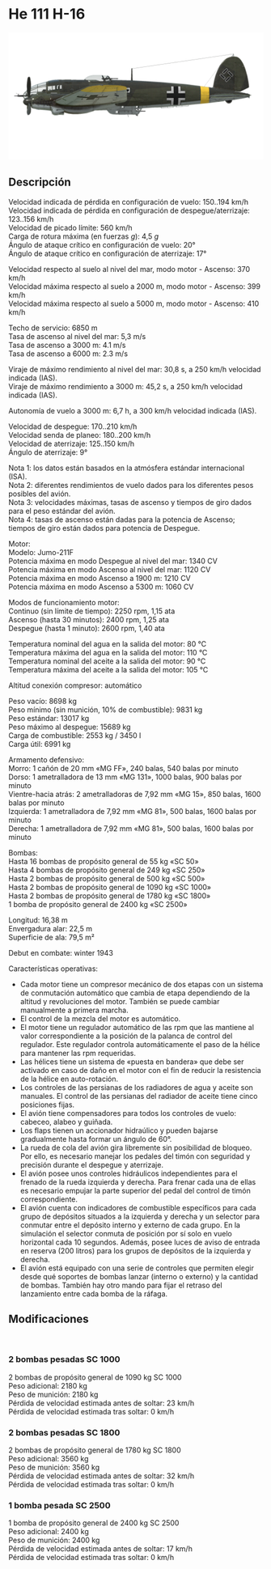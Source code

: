 # He 111 H-16  
  
![he111h16](../images/he111h16.png)  
  
## Descripción  
  
Velocidad indicada de pérdida en configuración de vuelo: 150..194 km/h  
Velocidad indicada de pérdida en configuración de despegue/aterrizaje: 123..156 km/h  
Velocidad de picado límite: 560 km/h  
Carga de rotura máxima (en fuerzas <i>g</i>): 4,5 <i>g</i>  
Ángulo de ataque crítico en configuración de vuelo: 20°  
Ángulo de ataque crítico en configuración de aterrizaje: 17°  
  
Velocidad respecto al suelo al nivel del mar, modo motor - Ascenso: 370 km/h  
Velocidad máxima respecto al suelo a 2000 m, modo motor - Ascenso: 399 km/h  
Velocidad máxima respecto al suelo a 5000 m, modo motor - Ascenso: 410 km/h  
  
Techo de servicio: 6850 m  
Tasa de ascenso al nivel del mar: 5,3 m/s  
Tasa de ascenso a 3000 m: 4.1 m/s  
Tasa de ascenso a 6000 m: 2.3 m/s  
  
Viraje de máximo rendimiento al nivel del mar: 30,8 s, a 250 km/h velocidad indicada (IAS).  
Viraje de máximo rendimiento a 3000 m: 45,2 s, a 250 km/h velocidad indicada (IAS).  
  
Autonomía de vuelo a 3000 m: 6,7 h, a 300 km/h velocidad indicada (IAS).  
  
Velocidad de despegue: 170..210 km/h  
Velocidad senda de planeo: 180..200 km/h  
Velocidad de aterrizaje: 125..150 km/h  
Ángulo de aterrizaje: 9°  
  
Nota 1: los datos están basados en la atmósfera estándar internacional (ISA).  
Nota 2: diferentes rendimientos de vuelo dados para los diferentes pesos posibles del avión.  
Nota 3: velocidades máximas, tasas de ascenso y tiempos de giro dados para el peso estándar del avión.  
Nota 4: tasas de ascenso están dadas para la potencia de Ascenso; tiempos de giro están dados para potencia de Despegue.  
  
Motor:  
Modelo: Jumo-211F  
Potencia máxima en modo Despegue al nivel del mar: 1340 CV  
Potencia máxima en modo Ascenso al nivel del mar: 1120 CV  
Potencia máxima en modo Ascenso a 1900 m: 1210 CV  
Potencia máxima en modo Ascenso a 5300 m: 1060 CV  
  
Modos de funcionamiento motor:  
Continuo (sin límite de tiempo): 2250 rpm, 1,15 ata  
Ascenso (hasta 30 minutos): 2400 rpm, 1,25 ata  
Despegue (hasta 1 minuto): 2600 rpm, 1,40 ata  
  
Temperatura nominal del agua en la salida del motor: 80 °C  
Temperatura máxima del agua en la salida del motor: 110 °C  
Temperatura nominal del aceite a la salida del motor: 90 °C  
Temperatura máxima del aceite a la salida del motor: 105 °C  
  
Altitud conexión compresor: automático   
  
Peso vacío: 8698 kg  
Peso mínimo (sin munición, 10% de combustible): 9831 kg  
Peso estándar: 13017 kg  
Peso máximo al despegue: 15689 kg  
Carga de combustible: 2553 kg / 3450 l  
Carga útil: 6991 kg  
  
Armamento defensivo:  
Morro: 1 cañón de 20 mm «MG FF», 240 balas, 540 balas por minuto  
Dorso: 1 ametralladora de 13 mm «MG 131», 1000 balas, 900 balas por minuto  
Vientre-hacia atrás: 2 ametralladoras de 7,92 mm «MG 15», 850 balas, 1600 balas por minuto  
Izquierda: 1 ametralladora de 7,92 mm «MG 81», 500 balas, 1600 balas por minuto  
Derecha: 1 ametralladora de 7,92 mm «MG 81», 500 balas, 1600 balas por minuto  
  
Bombas:  
Hasta 16 bombas de propósito general de 55 kg «SC 50»  
Hasta 4 bombas de propósito general de 249 kg «SC 250»  
Hasta 2 bombas de propósito general de 500 kg «SC 500»  
Hasta 2 bombas de propósito general de 1090 kg «SC 1000»  
Hasta 2 bombas de propósito general de 1780 kg «SC 1800»  
1 bomba de propósito general de 2400 kg «SC 2500»  
  
Longitud: 16,38 m  
Envergadura alar: 22,5 m  
Superficie de ala: 79,5 m²  
  
Debut en combate: winter 1943  
  
Características operativas:  
- Cada motor tiene un compresor mecánico de dos etapas con un sistema de conmutación automático que cambia de etapa dependiendo de la altitud y revoluciones del motor. También se puede cambiar manualmente a primera marcha.  
- El control de la mezcla del motor es automático.  
- El motor tiene un regulador automático de las rpm que las mantiene al valor correspondiente a la posición de la palanca de control del regulador. Este regulador controla automáticamente el paso de la hélice para mantener las rpm requeridas.  
- Las hélices tiene un sistema de «puesta en bandera» que debe ser activado en caso de daño en el motor con el fin de reducir la resistencia de la hélice en auto-rotación.  
- Los controles de las persianas de los radiadores de agua y aceite son manuales. El control de las persianas del radiador de aceite tiene cinco posiciones fijas.  
- El avión tiene compensadores para todos los controles de vuelo: cabeceo, alabeo y guiñada.  
- Los flaps tienen un accionador hidraúlico y pueden bajarse gradualmente hasta formar un ángulo de 60°.  
- La rueda de cola del avión gira libremente sin posibilidad de bloqueo. Por ello, es necesario manejar los pedales del timón con seguridad y precisión durante el despegue y aterrizaje.  
- El avión posee unos controles hidráulicos independientes para el frenado de la rueda izquierda y derecha. Para frenar cada una de ellas es necesario empujar la parte superior del pedal del control de timón correspondiente.  
- El avión cuenta con indicadores de combustible específicos para cada grupo de depósitos situados a la izquierda y derecha y un selector para conmutar entre el depósito interno y externo de cada grupo. En la simulación el selector conmuta de posición por sí solo en vuelo horizontal cada 10 segundos. Además, posee luces de aviso de entrada en reserva (200 litros) para los grupos de depósitos de la izquierda y derecha.  
- El avión está equipado con una serie de controles que permiten elegir desde qué soportes de bombas lanzar (interno o externo) y la cantidad de bombas. También hay otro mando para fijar el retraso del lanzamiento entre cada bomba de la ráfaga.  
  
## Modificaciones  
  ﻿
  
### 2 bombas pesadas SC 1000  
  
2 bombas de propósito general de 1090 kg SC 1000  
Peso adicional: 2180 kg  
Peso de munición: 2180 kg  
Pérdida de velocidad estimada antes de soltar: 23 km/h  
Pérdida de velocidad estimada tras soltar: 0 km/h  ﻿
  
### 2 bombas pesadas SC 1800  
  
2 bombas de propósito general de 1780 kg SC 1800  
Peso adicional: 3560 kg  
Peso de munición: 3560 kg  
Pérdida de velocidad estimada antes de soltar: 32 km/h  
Pérdida de velocidad estimada tras soltar: 0 km/h  ﻿
  
### 1 bomba pesada SC 2500  
  
1 bomba de propósito general de 2400 kg SC 2500  
Peso adicional: 2400 kg  
Peso de munición: 2400 kg  
Pérdida de velocidad estimada antes de soltar: 17 km/h  
Pérdida de velocidad estimada tras soltar: 0 km/h  